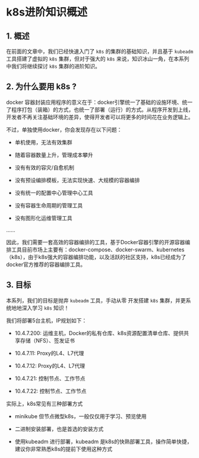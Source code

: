 # k8s进阶知识概述


## 1. 概述

在前面的文章中，我们已经快速入门了 `k8s` 的集群的基础知识，并且基于 `kubeadm` 工具搭建了虚拟的 `k8s` 集群，但对于强大的 `k8s` 来说，知识冰山一角，在本系列中我们将继续探讨 `k8s` 集群的进阶知识。


## 2. 为什么要用 k8s ?

docker 容器封装应用程序的意义在于：docker引擎统一了基础的设施环境、统一了程序打包（装箱）的方式，也统一了部署（运行）的方式。从程序开发到上线，开发者不再关注基础环境的差异，使得开发者可以将更多的时间花在业务逻辑上。


不过，单独使用docker，你会发现存在以下问题：

- 单机使用，无法有效集群

- 随着容器数量上升，管理成本攀升

- 没有有效的容灾/自愈机制

- 没有预设编排模板，无法实现快速、大规模的容器编排

- 没有统一的配置中心管理中心工具

- 没有容器生命周期的管理工具

- 没有图形化运维管理工具

......


因此，我们需要一套高效的容器编排的工具，基于Docker容器引擎的开源容器编排工具目前市场上主要有：docker-compose、docker-swarm、kubernetes（k8s），由于k8s强大的容器编排功能，以及活跃的社区支持，k8s已经成为了docker官方推荐的容器编排工具。




## 3. 目标


本系列，我们的目标是抛弃 `kubeadm` 工具，手动从零 开发搭建 `k8s` 集群，并更系统地地深入学习 `k8s` 知识！


我们将部署5台主机，IP规划如下：

- 10.4.7.200: 运维主机，Docker的私有仓库、k8s资源配置清单仓库、提供共享存储（NFS）、签发证书

- 10.4.7.11: Proxy的L4、L7代理

- 10.4.7.12: Proxy的L4、L7代理

- 10.4.7.21: 控制节点、工作节点

- 10.4.7.22: 控制节点、工作节点



实际上，k8s常见有三种部署方式

- minikube 但节点微型k8s，一般仅仅用于学习、预览使用

- 二进制安装部署，也是首选的安装方式

- 使用kubeadm 进行部署，kubeadm 是k8s的快熟部署工具，操作简单快捷，建议你非常熟悉k8s的提前下使用这种方式





